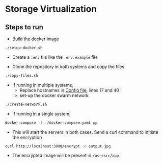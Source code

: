 # Storage Virtualization

## Steps to run

- Build the docker image

```bash
./setup-docker.sh
```

- Create a `.env` file like the `.env.example` file

- Clone the repository in both systems and copy the files

```bash
./copy-files.sh
```

- If running in multiple systems,
  - Replace hostnames in [Config file](./docker-compose.yaml), lines 17 and 40
  - set-up the docker swarm network

```bash
./create-network.sh
```

- If running in a single system,

```bash
docker-compose -f ./docker-compose.yaml up
```

- This will start the servers in both cases. Send a curl command to initiate the encryption

```bash
curl http://localhost:3000/encrypt -o output.jpg
```

- The encrypted image will be present in `/usr/src/app`

